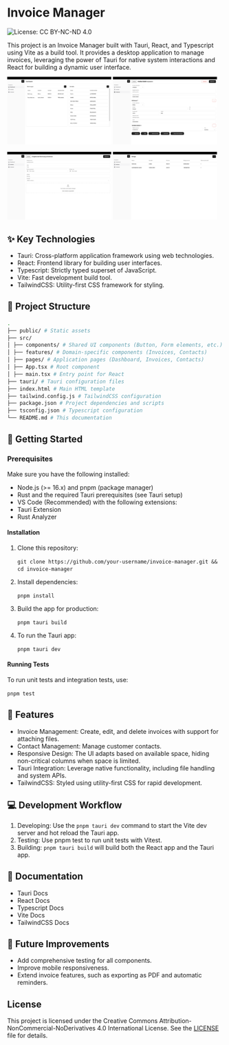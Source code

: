 # Invoice Manager

![License: CC BY-NC-ND 4.0](https://licensebuttons.net/l/by-nc-nd/4.0/88x31.png)

This project is an Invoice Manager built with Tauri, React, and Typescript using Vite as a build tool. It provides a desktop application to manage invoices, leveraging the power of Tauri for native system interactions and React for building a dynamic user interface.

<p float="left">
  <img src="readmeImages/dashboard.png" alt="Dashboard" width="48%" />
  <img src="readmeImages/contactEdit.png" alt="Contact Edit" width="48%" />
</p>

<p float="left">
  <img src="readmeImages/invoiceEdit.png" alt="Invoice Edit" width="48%" />
  <img src="readmeImages/invoiceList.png" alt="Invoice Edit" width="48%" />
</p>

## ✨ Key Technologies

- Tauri: Cross-platform application framework using web technologies.
- React: Frontend library for building user interfaces.
- Typescript: Strictly typed superset of JavaScript.
- Vite: Fast development build tool.
- TailwindCSS: Utility-first CSS framework for styling.

## 📂 Project Structure

```bash
.
├── public/ # Static assets
├── src/
│ ├── components/ # Shared UI components (Button, Form elements, etc.)
│ ├── features/ # Domain-specific components (Invoices, Contacts)
│ ├── pages/ # Application pages (Dashboard, Invoices, Contacts)
│ ├── App.tsx # Root component
│ ├── main.tsx # Entry point for React
├── tauri/ # Tauri configuration files
├── index.html # Main HTML template
├── tailwind.config.js # TailwindCSS configuration
├── package.json # Project dependencies and scripts
├── tsconfig.json # Typescript configuration
└── README.md # This documentation
```

## 🚀 Getting Started

### Prerequisites

Make sure you have the following installed:

- Node.js (>= 16.x) and pnpm (package manager)
- Rust and the required Tauri prerequisites (see Tauri setup)
- VS Code (Recommended) with the following extensions:
- Tauri Extension
- Rust Analyzer

#### Installation

1. Clone this repository:

   `git clone https://github.com/your-username/invoice-manager.git && cd invoice-manager`

2. Install dependencies:

   `pnpm install`

3. Build the app for production:

   `pnpm tauri build`

4. To run the Tauri app:

   `pnpm tauri dev`

#### Running Tests

To run unit tests and integration tests, use:

`pnpm test`

## 🌟 Features

- Invoice Management: Create, edit, and delete invoices with support for attaching files.
- Contact Management: Manage customer contacts.
- Responsive Design: The UI adapts based on available space, hiding non-critical columns when space is limited.
- Tauri Integration: Leverage native functionality, including file handling and system APIs.
- TailwindCSS: Styled using utility-first CSS for rapid development.

## 💻 Development Workflow

1. Developing: Use the `pnpm tauri dev` command to start the Vite dev server and hot reload the Tauri app.
2. Testing: Use pnpm test to run unit tests with Vitest.
3. Building: `pnpm tauri build` will build both the React app and the Tauri app.

## 📘 Documentation

- Tauri Docs
- React Docs
- Typescript Docs
- Vite Docs
- TailwindCSS Docs

## 🎯 Future Improvements

- Add comprehensive testing for all components.
- Improve mobile responsiveness.
- Extend invoice features, such as exporting as PDF and automatic reminders.

## License

This project is licensed under the Creative Commons Attribution-NonCommercial-NoDerivatives 4.0 International License. See the [LICENSE](./LICENSE) file for details.
